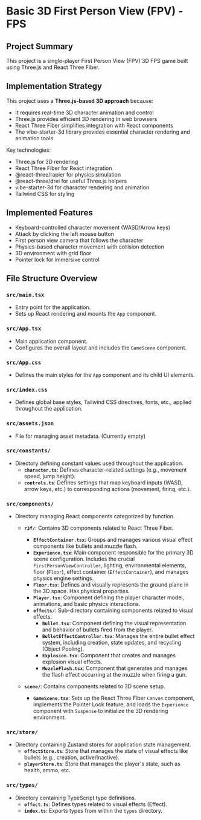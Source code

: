 # Basic 3D First Person View (FPV) - FPS

## Project Summary

This project is a single-player First Person View (FPV) 3D FPS game built using Three.js and React Three Fiber.

## Implementation Strategy

This project uses a **Three.js-based 3D approach** because:

- It requires real-time 3D character animation and control
- Three.js provides efficient 3D rendering in web browsers
- React Three Fiber simplifies integration with React components
- The vibe-starter-3d library provides essential character rendering and animation tools

Key technologies:

- Three.js for 3D rendering
- React Three Fiber for React integration
- @react-three/rapier for physics simulation
- @react-three/drei for useful Three.js helpers
- vibe-starter-3d for character rendering and animation
- Tailwind CSS for styling

## Implemented Features

- Keyboard-controlled character movement (WASD/Arrow keys)
- Attack by clicking the left mouse button
- First person view camera that follows the character
- Physics-based character movement with collision detection
- 3D environment with grid floor
- Pointer lock for immersive control

## File Structure Overview

### `src/main.tsx`

- Entry point for the application.
- Sets up React rendering and mounts the `App` component.

### `src/App.tsx`

- Main application component.
- Configures the overall layout and includes the `GameScene` component.

### `src/App.css`

- Defines the main styles for the `App` component and its child UI elements.

### `src/index.css`

- Defines global base styles, Tailwind CSS directives, fonts, etc., applied throughout the application.

### `src/assets.json`

- File for managing asset metadata. (Currently empty)

### `src/constants/`

- Directory defining constant values used throughout the application.
  - **`character.ts`**: Defines character-related settings (e.g., movement speed, jump height).
  - **`controls.ts`**: Defines settings that map keyboard inputs (WASD, arrow keys, etc.) to corresponding actions (movement, firing, etc.).

### `src/components/`

- Directory managing React components categorized by function.

  - **`r3f/`**: Contains 3D components related to React Three Fiber.

    - **`EffectContainer.tsx`**: Groups and manages various visual effect components like bullets and muzzle flash.
    - **`Experience.tsx`**: Main component responsible for the primary 3D scene configuration. Includes the crucial `FirstPersonViewController`, lighting, environmental elements, floor (`Floor`), effect container (`EffectContainer`), and manages physics engine settings.
    - **`Floor.tsx`**: Defines and visually represents the ground plane in the 3D space. Has physical properties.
    - **`Player.tsx`**: Component defining the player character model, animations, and basic physics interactions.
    - **`effects/`**: Sub-directory containing components related to visual effects.
      - **`Bullet.tsx`**: Component defining the visual representation and behavior of bullets fired from the player.
      - **`BulletEffectController.tsx`**: Manages the entire bullet effect system, including creation, state updates, and recycling (Object Pooling).
      - **`Explosion.tsx`**: Component that creates and manages explosion visual effects.
      - **`MuzzleFlash.tsx`**: Component that generates and manages the flash effect occurring at the muzzle when firing a gun.

  - **`scene/`**: Contains components related to 3D scene setup.
    - **`GameScene.tsx`**: Sets up the React Three Fiber `Canvas` component, implements the Pointer Lock feature, and loads the `Experience` component with `Suspense` to initialize the 3D rendering environment.

### `src/store/`

- Directory containing Zustand stores for application state management.
  - **`effectStore.ts`**: Store that manages the state of visual effects like bullets (e.g., creation, active/inactive).
  - **`playerStore.ts`**: Store that manages the player's state, such as health, ammo, etc.

### `src/types/`

- Directory containing TypeScript type definitions.
  - **`effect.ts`**: Defines types related to visual effects (Effect).
  - **`index.ts`**: Exports types from within the `types` directory.
